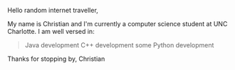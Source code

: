 Hello random internet traveller,

My name is Christian and I'm currently a computer science
student at UNC Charlotte. I am well versed in:
  > Java development
  > C++ development
  > some Python development

Thanks for stopping by,
Christian
